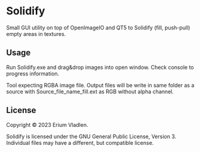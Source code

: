 # Solidify
Small GUI utility on top of OpenImageIO and QT5 to Solidify (fill, push-pull) empty areas in textures.

Usage
------------

Run Solidify.exe and drag&drop images into open window.
Check console to progress information.

Tool expecting RGBA image file. Output files will be write in same folder as a source with Source_file_name_fill.ext as RGB without alpha channel.

License
-------

Copyright © 2023 Erium Vladlen.

Solidify is licensed under the GNU General Public License, Version 3.
Individual files may have a different, but compatible license.
